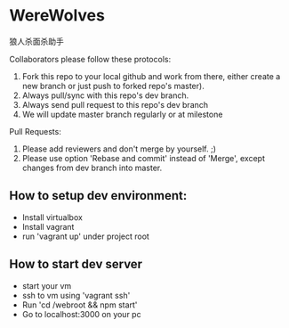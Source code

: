 # WereWolves
狼人杀面杀助手

Collaborators please follow these protocols:
1. Fork this repo to your local github and work from there, either create a new branch or just push to forked repo's master).
2. Always pull/sync with this repo's dev branch.
3. Always send pull request to this repo's dev branch
4. We will update master branch regularly or at milestone

Pull Requests:
1. Please add reviewers and don't merge by yourself. ;)
2. Please use option 'Rebase and commit' instead of 'Merge', except changes from dev branch into master.


## How to setup dev environment:
* Install virtualbox
* Install vagrant
* run 'vagrant up' under project root

## How to start dev server
* start your vm
* ssh to vm using 'vagrant ssh'
* Run 'cd /webroot && npm start'
* Go to localhost:3000 on your pc

